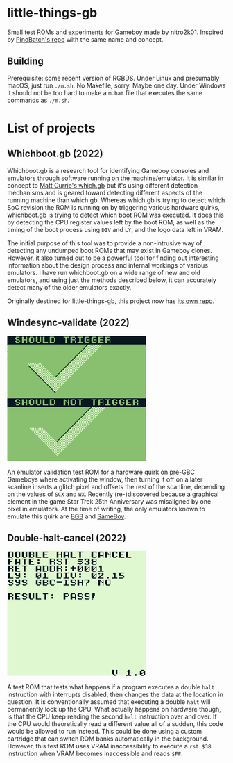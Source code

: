 # little-things-gb
Small test ROMs and experiments for Gameboy made by nitro2k01. Inspired by [PinoBatch's repo](https://github.com/pinobatch/little-things-gb) with the same name and concept. 

## Building
Prerequisite: some recent version of RGBDS. Under Linux and presumably macOS, just run `./m.sh`. No Makefile, sorry. Maybe one day. Under Windows it should not be too hard to make a `m.bat` file that executes the same commands as `./m.sh`.

# List of projects

## Whichboot.gb (2022)

Whichboot.gb is a research tool for identifying Gameboy consoles and emulators through software running on the machine/emulator. It is similar in concept to [Matt Currie's which.gb](https://github.com/mattcurrie/which.gb) but it's using different detection mechanisms and is geared toward detecting different aspects of the running machine than which.gb. Whereas which.gb is trying to detect which SoC revision the ROM is running on by triggering various hardware quirks, whichboot.gb is trying to detect which boot ROM was executed. It does this by detecting the CPU register values left by the boot ROM, as well as the timing of the boot process using `DIV` and `LY`, and the logo data left in VRAM. 

The initial purpose of this tool was to provide a non-intrusive way of detecting any undumped boot ROMs that may exist in Gameboy clones. However, it also turned out to be a powerful tool for finding out interesting information about the design process and internal workings of various emulators. I have run whichboot.gb on a wide range of new and old emulators, and using just the methods described below, it can accurately detect many of the older emulators exactly.

Originally destined for little-things-gb, this project now has [its own repo](https://github.com/nitro2k01/whichboot.gb).

## Windesync-validate (2022)

![Windesync-validate running in BGB screenshot](windesync-validate/images/screenshot.png)

An emulator validation test ROM for a hardware quirk on pre-GBC Gameboys where activating the window, then turning it off on a later scanline inserts a glitch pixel and offsets the rest of the scanline, depending on the values of `SCX` and `WX`. Recently (re-)discovered because a graphical element in the game Star Trek 25th Anniversary was misaligned by one pixel in emulators. At the time of writing, the only emulators known to emulate this quirk are [BGB](https://bgb.bircd.org/) and [SameBoy](https://sameboy.github.io/).

## Double-halt-cancel (2022)

![Double-halt-cancel running in BGB screenshot](double-halt-cancel/images/bgb-dmg.png)

A test ROM that tests what happens if a program executes a double `halt` instruction with interrupts disabled, then changes the data at the location in question. It is conventionally assumed that executing a double `halt` will permanently lock up the CPU. What actually happens on hardware though, is that the CPU keep reading the second `halt` instruction over and over. If the CPU would theoretically read a different value all of a sudden, this code would be allowed to run instead. This could be done using a custom cartridge that can switch ROM banks automatically in the background. However, this test ROM uses VRAM inaccessibility to execute a `rst $38` instruction when VRAM becomes inaccessible and reads `$FF`.